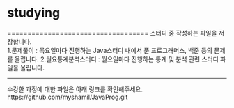 # studying  
===================================
스터디 중 작성하는 파일을 저장합니다.  
1.문제풀이 : 목요일마다 진행하는 Java스터디 내에서 푼 프로그래머스, 백준 등의 문제를 올립니다.
2.월요통계분석스터디 : 월요일마다 진행하는 통계 및 분석 관련 스터디 파일을 올립니다.
<hr>
수강한 과정에 대한 파일은 아래 링크를 확인해주세요.    
https://github.com/myshamil/JavaProg.git
